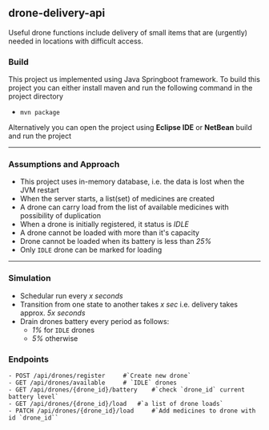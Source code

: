 ## drone-delivery-api
Useful drone functions include delivery of small items that are (urgently) needed in locations with difficult access.

### Build
This project us implemented using Java Springboot framework. To build this project you can either install
maven and run the following command in the project directory
 - `mvn package`
 
Alternatively you can open the project using **Eclipse IDE** or **NetBean** build and run the project

---
### Assumptions and Approach
- This project uses in-memory database, i.e. the data is lost when the JVM restart
- When the server starts, a list(set) of medicines are created 
- A drone can carry load from the list of available medicines with possibility of duplication
- When a drone is initially registered, it status is *IDLE*
- A drone cannot be loaded with more than it's capacity
- Drone cannot be loaded when its battery is less than *25%*
- Only `IDLE` drone can be marked for loading
---

### Simulation
- Schedular run every *x seconds*
- Transition from one state to another takes *x sec* i.e. delivery takes approx. *5x seconds*
- Drain drones battery every period as follows:
	- *1%* for `IDLE` drones
	- *5%* otherwise
	
### Endpoints
	- POST /api/drones/register  	#`Create new drone`
	- GET /api/drones/available  	# `IDLE` drones
	- GET /api/drones/{drone_id}/battery  	#`check `drone_id` current battery level`
  	- GET /api/drones/{drone_id}/load 	#`a list of drone loads`
	- PATCH /api/drones/{drone_id}/load  	#`Add medicines to drone with id `drone_id``
